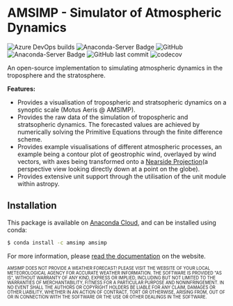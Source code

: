 # AMSIMP - Simulator of Atmospheric Dynamics

![Azure DevOps builds](https://dev.azure.com/16ccasey/AMSIMP/_apis/build/status/amsimp.amsimp?branchName=master)
![Anaconda-Server Badge](https://anaconda.org/amsimp/amsimp/badges/version.svg)
![GitHub](https://img.shields.io/github/license/amsimp/amsimp.svg?style=flat-square)
![Anaconda-Server Badge](https://anaconda.org/amsimp/amsimp/badges/downloads.svg)
![GitHub last commit](https://img.shields.io/github/last-commit/amsimp/amsimp.svg?style=flat-square)
![codecov](https://codecov.io/gh/amsimp/amsimp/branch/master/graph/badge.svg)

An open-source implementation to simulating atmospheric dynamics in the troposphere and the stratosphere.

**Features:**

* Provides a visualisation of tropospheric and stratsopheric dynamics on a synoptic scale (Motus Aeris @ AMSIMP).
* Provides the raw data of the simulation of tropospheric and stratsopheric dynamics. The forecasted values are achieved by numerically solving the Primitive Equations through the finite difference scheme.
* Provides example visualisations of different atmospheric processes, an example being a contour plot of geostrophic wind, overlayed by wind vectors, with axes being transformed onto a [Nearside Projection](https://scitools.org.uk/cartopy/docs/v0.15/crs/projections.html)(a perspective view looking directly down at a point on the globe).
* Provides extensive unit support through the utilisation of the unit module within astropy.

## Installation

This package is available on [Anaconda Cloud](https://anaconda.org/amsimp/amsimp), and can be installed using conda:

```bash
$ conda install -c amsimp amsimp  
```

For more information, please [read the documentation](https://docs.amsimp.com) on the website.

<sub><sup>AMSIMP DOES NOT PROVIDE A WEATHER FORECAST! PLEASE VISIT THE WEBSITE OF YOUR LOCAL METEOROLOGICAL AGENCY FOR ACCURATE WEATHER INFORMATION. THE SOFTWARE IS PROVIDED "AS IS", WITHOUT WARRANTY OF ANY KIND, EXPRESS OR IMPLIED, INCLUDING BUT NOT LIMITED TO THE WARRANTIES OF MERCHANTABILITY, FITNESS FOR A PARTICULAR PURPOSE AND NONINFRINGEMENT. IN NO EVENT SHALL THE AUTHORS OR COPYRIGHT HOLDERS BE LIABLE FOR ANY CLAIM, DAMAGES OR OTHER
LIABILITY, WHETHER IN AN ACTION OF CONTRACT, TORT OR OTHERWISE, ARISING FROM, OUT OF OR IN CONNECTION WITH THE SOFTWARE OR THE USE OR OTHER DEALINGS IN THE SOFTWARE.</sup></sub>
